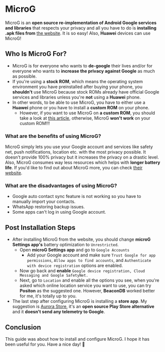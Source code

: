 # MicroG
MicroG is an **open source re-implementation of Android Google services and libraries** that respects your privacy and all you have to do is **installing .apk files from** [the website](https://microg.org/download.html). It is so easy! Also, **Huawei** devices can use MicroG!
## Who Is MicroG For?
- MicroG is for everyone who wants to **de-google** their lives and/or for everyone who wants to **increase the privacy against Google** as much as possible.
- If you're using a **stock ROM**, which means the operating system environment you have preinstalled after buying your phone, you **shouldn't** use MicroG because stock ROMs already have official Google services and libraries unless you're **not** using a **Huawei** phone.
- In other words, to be able to use MicroG, you have to either use a **Huawei** phone or you have to install a **custom ROM** on your phone.
  - However, if you want to use MicroG on **a custom ROM**, you should take a look at [this article](https://github.com/microg/GmsCore/wiki/Signature-Spoofing), otherwise, MicroG **won't work** on your custom ROM!!!
### What are the benefits of using MicroG?
MicroG simply lets you use your Google account and services like safety net, push notifications, location etc. with the most privacy possible. It doesn't provide 100% privacy but it increases the privacy on a drastic level. Also, MicroG consumes way less resources which helps with **longer battery life**. If you'd like to find out about MicroG more, you can check [their website](https://microg.org/).
### What are the disadvantages of using MicroG?
- Google auto contact sync feature is not working so you have to manually import your contacts.
- WhatsApp restoring backup issues.
- Some apps can't log in using Google account.
## Post Installation Steps
- After installing MicroG from the website, you should change **microG Settings app's** battery optimization to `Unrestricted`.
  - Open **microG Settings app** and go to `Google Accounts`
    - Add your Google account and make sure `Trust Google for app permissions`, `Allow apps to find accounts`, and `Authenticate with device registration` options are enabled.
  - Now go back and **enable** `Google device registration, Cloud Messaging and Google SafetyNet.`
  - Next, go to `Location` and enable all the options you see, when you're asked which online location service you want to use, you can try **Positon** as the suggested one. However, **BeaconDB** worked better for me, it's totally up to you.
 - The last step after configuring MicroG is installing a **store app**. My suggestion is [Aurora Store](https://auroraoss.com/), it's an **open source Play Store alternative** and it **doesn't send any telemetry to Google**.
## Conclusion
This guide was about how to install and configure MicroG. I hope it has been useful for you. Have a nice day! 🐧
